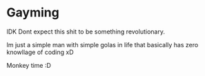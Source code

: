 # Gayming

IDK Dont expect this shit to be something revolutionary. 

Im just a simple man with simple golas in life that basically has zero knowllage of coding xD

Monkey time :D
